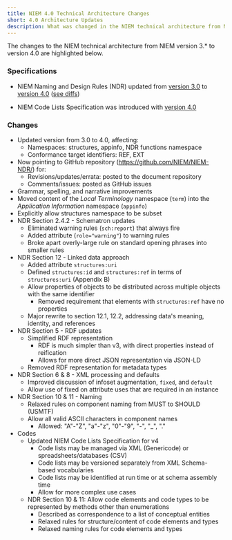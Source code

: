 ```yaml
---
title: NIEM 4.0 Technical Architecture Changes
short: 4.0 Architecture Updates
description: What was changed in the NIEM technical architecture from NIEM version 3.* to version 4.0.
---
```


The changes to the NIEM technical architecture from NIEM version 3.* to version 4.0 are highlighted below.

### Specifications

- NIEM Naming and Design Rules (NDR) updated from [version 3.0](https://reference.niem.gov/niem/specification/naming-and-design-rules/3.0/niem-ndr-3.0.html) to [version 4.0](https://reference.niem.gov/niem/specification/naming-and-design-rules/4.0/niem-ndr-4.0.html) ([see diffs](https://github.com/NIEM/NIEM-NDR/compare/niem-ndr-3.0...niem-ndr-4.0#diff-ba7b4561c4e855f66491aec616812509))
* NIEM Code Lists Specification was introduced with [version 4.0](https://reference.niem.gov/niem/specification/code-lists/4.0/niem-code-lists-4.0.html)

### Changes

* Updated version from 3.0 to 4.0, affecting:
  * Namespaces: structures, appinfo, NDR functions namespace
  * Conformance target identifiers: REF, EXT
* Now pointing to GitHub repository (<https://github.com/NIEM/NIEM-NDR/>) for:
  * Revisions/updates/errata: posted to the document repository
  * Comments/issues: posted as GitHub issues
* Grammar, spelling, and narrative improvements
* Moved content of the *Local Terminology* namespace (`term`) into the
  *Application Information* namespace (`appinfo`)
* Explicitly allow structures namespace to be subset
* NDR Section 2.4.2 - Schematron updates
  * Eliminated warning rules (`sch:report`) that always fire
  * Added attribute (`role="warning"`) to warning rules
  * Broke apart overly-large rule on standard opening phrases into smaller rules
* NDR Section 12 - Linked data approach
  * Added attribute `structures:uri`
  * Defined `structures:id` and `structures:ref` in terms of `structures:uri` (Appendix B)
  * Allow properties of objects to be distributed across multiple objects with
    the same identifier
    * Removed requirement that elements with `structures:ref` have no properties
  * Major rewrite to section 12.1, 12.2, addressing data's meaning, identity, and references
* NDR Section 5 - RDF updates
  * Simplified RDF representation
    * RDF is much simpler than v3, with direct properties instead of reification
    * Allows for more direct JSON representation via JSON-LD
  * Removed RDF representation for metadata types
* NDR Section 6 & 8 - XML processing and defaults
  * Improved discussion of infoset augmentation, `fixed`, and `default`
  * Allow use of fixed on attribute uses that are required in an instance
* NDR Section 10 & 11 - Naming
  * Relaxed rules on component naming from MUST to SHOULD (USMTF)
  * Allow all valid ASCII characters in component names
    * Allowed: "A"-"Z", "a"-"z", "0"-"9", "-", "_", "."
* Codes
  * Updated NIEM Code Lists Specification for v4
    * Code lists may be managed via XML (Genericode) or spreadsheets/databases (CSV)
    * Code lists may be versioned separately from XML Schema-based vocabularies
    * Code lists may be identified at run time or at schema assembly time
    * Allow for more complex use cases
  * NDR Section 10 & 11:  Allow code elements and code types to be represented by methods other than enumerations
    * Described as correspondence to a list of conceptual entities
    * Relaxed rules for structure/content of code elements and types
    * Relaxed naming rules for code elements and types
